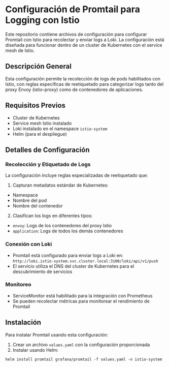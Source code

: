 # Configuración de Promtail para Logging con Istio

Este repositorio contiene archivos de configuración para configurar Promtail con Istio para recolectar y enviar logs a Loki. La configuración está diseñada para funcionar dentro de un cluster de Kubernetes con el service mesh de Istio.

## Descripción General

Esta configuración permite la recolección de logs de pods habilitados con Istio, con reglas específicas de reetiquetado para categorizar logs tanto del proxy Envoy (istio-proxy) como de contenedores de aplicaciones.

## Requisitos Previos

- Cluster de Kubernetes
- Service mesh Istio instalado
- Loki instalado en el namespace `istio-system`
- Helm (para el despliegue)

## Detalles de Configuración

### Recolección y Etiquetado de Logs

La configuración incluye reglas especializadas de reetiquetado que:

1. Capturan metadatos estándar de Kubernetes:
  - Namespace
  - Nombre del pod
  - Nombre del contenedor

2. Clasifican los logs en diferentes tipos:
  - `envoy`: Logs de los contenedores del proxy Istio
  - `application`: Logs de todos los demás contenedores

### Conexión con Loki

- Promtail está configurado para enviar logs a Loki en: `http://loki.istio-system.svc.cluster.local:3100/loki/api/v1/push`
- El servicio utiliza el DNS del cluster de Kubernetes para el descubrimiento de servicios

### Monitoreo

- ServiceMonitor está habilitado para la integración con Prometheus
- Se pueden recolectar métricas para monitorear el rendimiento de Promtail

## Instalación

Para instalar Promtail usando esta configuración:

1. Crear un archivo `values.yaml` con la configuración proporcionada
2. Instalar usando Helm:

```
helm install promtail grafana/promtail -f values.yaml -n istio-system
```



